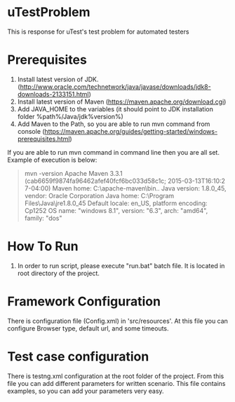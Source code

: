 # uTestProblem
This is response for uTest's test problem for automated testers

# Prerequisites
1. Install latest version of JDK. (http://www.oracle.com/technetwork/java/javase/downloads/jdk8-downloads-2133151.html)
2. Install latest version of Maven (https://maven.apache.org/download.cgi)
3. Add JAVA_HOME to the variables (it should point to JDK installation folder %path%/Java/jdk%version%)
4. Add Maven to the Path, so you are able to run mvn command from console (https://maven.apache.org/guides/getting-started/windows-prerequisites.html)

If you are able to run mvn command in command line then you are all set. Example of execution is below:
> mvn -version
> Apache Maven 3.3.1 (cab6659f9874fa96462afef40fcf6bc033d58c1c; 2015-03-13T16:10:2
> 7-04:00)
> Maven home: C:\apache-maven\bin\..
> Java version: 1.8.0_45, vendor: Oracle Corporation
> Java home: C:\Program Files\Java\jre1.8.0_45
> Default locale: en_US, platform encoding: Cp1252
> OS name: "windows 8.1", version: "6.3", arch: "amd64", family: "dos"


# How To Run
1. In order to run script, please execute "run.bat" batch file. It is located in root directory of the project.

# Framework Configuration
There is configuration file (Config.xml) in 'src/resources'. At this file you can configure Browser type, default url, and some timeouts.

# Test case configuration
There is testng.xml configuration at the root folder of the project. From this file you can add different parameters for written scenario. This file contains examples, so you can add your parameters very easy.